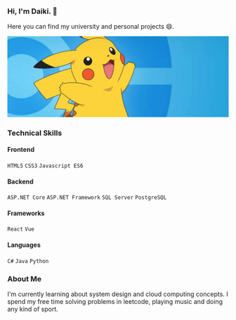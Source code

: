 ### Hi, I'm Daiki. 👋

Here you can find my university and personal projects 😄.

![Welcome to my github page!](https://raw.githubusercontent.com/Daikichibana/Daikichibana/main/pikachu-banner.jpg)

### Technical Skills
#### Frontend
`HTML5` `CSS3` `Javascript ES6`

#### Backend
`ASP.NET Core` `ASP.NET Framework` `SQL Server` `PostgreSQL`

#### Frameworks 
`React` `Vue`

#### Languages
`C#` `Java` `Python`

### About Me
I'm currently learning about system design and cloud computing concepts. 
I spend my free time solving problems in leetcode, playing music and doing any kind of sport.
